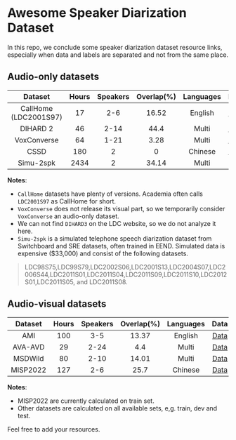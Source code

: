 # Awesome Speaker Diarization Dataset

In this repo, we conclude some speaker diarization dataset resource links, especially when data and labels are separated and not from the same place.

## Audio-only datasets

|  Dataset |Hours|Speakers| Overlap(%)  | Languages  |  Data |  Label  | Fees  |
|:---:|:---:|:---:|:---:|:---:|:---:|:---:|:---:|
|  CallHome \(LDC2001S97) |  17 | 2-6  |  16.52 |  English | [Data](https://catalog.ldc.upenn.edu/LDC2001S97)  |  [Label](https://github.com/BUTSpeechFIT/VBx/tree/master/data/CALLHOME/lists) | $500  |
|  DIHARD 2 |  46 | 2-14  | 44.4  |  Multi |  [Data](https://catalog.ldc.upenn.edu/LDC2022S06) |  [Label](https://catalog.ldc.upenn.edu/LDC2022S06) | $300  |
| VoxConverse  |  64 |  1-21 |  3.28 |  Multi |  [Data](https://github.com/joonson/voxconverse) |  [Label](https://github.com/joonson/voxconverse) |  Free |
| CSSD  |  180 |  2 |  0 | Chinese  | [Data](https://magichub.com/datasets/magicdata-ramc/)  |  [Label](https://github.com/MagicHub-io/MagicData-RAMC) | Free  |
| Simu-2spk  |  2434 |  2 |  34.14 | Multi  | ...  |  [Label](https://github.com/hitachi-speech/EEND) | $33,000  |

**Notes**:
* ``CallHome`` datasets have plenty of versions. Academia often calls ``LDC2001S97`` as CallHome for short.
* ``VoxConverse`` does not release its visual part, so we temporarily consider ``VoxConverse`` an audio-only dataset.
* We can not find ``DIHARD3`` on the LDC website, so we do not analyze it here.
* ``Simu-2spk`` is a simulated telephone speech diarization dataset from Switchboard and SRE datasets, often trained in EEND. 
   Simulated data is expensive ($33,000) and consist of the following datasets.
> LDC98S75,LDC99S79,LDC2002S06,LDC2001S13,LDC2004S07,LDC2006S44,LDC2011S01,LDC2011S04,LDC2011S09,LDC2011S10,LDC2012S01,LDC2011S05, and LDC2011S08.

## Audio-visual datasets

|  Dataset |Hours|Speakers| Overlap(%)  | Languages  |  Data |  Label  | Fees  |
|:---:|:---:|:---:|:---:|:---:|:---:|:---:|:---:|
| AMI  |  100 | 3-5  | 13.37  |  English |  [Data](https://groups.inf.ed.ac.uk/ami/corpus/) |  [Label](https://github.com/BUTSpeechFIT/AMI-diarization-setup) |  Free |
|  AVA-AVD |  29 | 2-24  |  4.4 |  Multi | [Data](https://github.com/cvdfoundation/ava-dataset) | [Label](https://github.com/zcxu-eric/AVA-AVD)   |   Free|
|  MSDWild | 80  | 2-10  |  14.01 |  Multi | [Data](https://github.com/X-LANCE/MSDWILD)  | [Label](https://github.com/X-LANCE/MSDWILD)   | Free  |
|  MISP2022 |  127 |  2-6 |  25.7 | Chinese  | [Data](https://mispchallenge.github.io/mispchallenge2022)  |  [Label]([https://mispchallenge.github.io/mispchallenge2022](https://github.com/mispchallenge/misp2022_baseline/tree/main/track1_AVSD/scp_dir)) | Free  |

**Notes**:
* MISP2022 are currently calculated on train set.
* Other datasets are calculated on all available sets, e,g. train, dev and test.


Feel free to add your resources.
